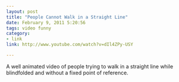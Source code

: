 ```yaml
---
layout: post
title: "People Cannot Walk in a Straight Line"
date: February 9, 2011 5:20:56
tags: video funny
category:
- link
link: http://www.youtube.com/watch?v=dIl4ZPy-USY

---
```


A well animated video of people trying to walk in a straight line while blindfolded and without a fixed point of reference.